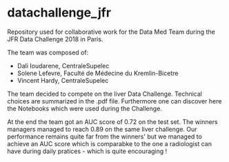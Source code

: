 # datachallenge_jfr
Repository used for collaborative work for the Data Med Team during the JFR Data Challenge 2018 in Paris.

The team was composed of:
- Dali Ioudarene, CentraleSupelec
- Solene Lefevre, Faculté de Médecine du Kremlin-Bicetre
- Vincent Hardy, CentraleSupelec

The team decided to compete on the liver Data Challenge. Technical choices are summarized in the .pdf file.
Furthermore one can discover here the Notebooks which were used during the Challenge.

At the end the team got an AUC score of 0.72 on the test set. The winners managers managed to reach 0.89 on the same liver challenge.
Our performance remains quite far from the winners' but we managed to achieve an AUC score which is comparabke to the one a radiologist can have during daily pratices - which is quite encouraging !
